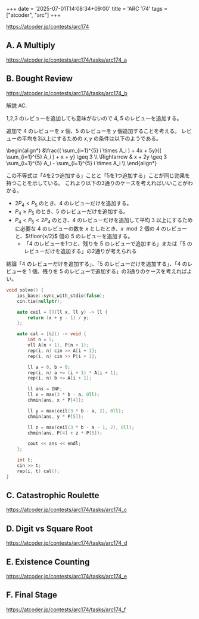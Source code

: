 +++
date = '2025-07-01T14:08:34+09:00'
title = 'ARC 174'
tags = ["atcoder", "arc"]
+++

<https://atcoder.jp/contests/arc174>

## A. A Multiply

<https://atcoder.jp/contests/arc174/tasks/arc174_a>

## B. Bought Review

<https://atcoder.jp/contests/arc174/tasks/arc174_b>

解説 AC.

1,2,3 のレビューを追加しても意味がないので 4, 5 のレビューを追加する。

追加で 4 のレビューを $x$ 個、5 のレビューを $y$ 個追加することを考える。
レビューの平均を3以上にするための $x, y$ の条件は以下のようである。

\begin{align*}
    &\frac{( \sum_{i=1}^{5} i \times A_i ) + 4x + 5y}{( \sum_{i=1}^{5} A_i ) + x + y} \geq 3 \\\\
    \Rightarrow & x + 2y \geq 3 \sum_{i=1}^{5} A_i - \sum_{i=1}^{5} i \times A_i \\\\
\end{align*}

この不等式は「4を2つ追加する」ことと「5を1つ追加する」ことが同じ効果を持つことを示している。
これより以下の3通りのケースを考えればいいことがわかる。

- $2P_4 < P_5$ のとき、4 のレビューだけを追加する。
- $P_4 \geq P_5$ のとき、5 のレビューだけを追加する。
- $P_4 < P_5 < 2P_4$ のとき、4 のレビューだけを追加して平均 3 以上にするために必要な 4 のレビューの数を $x$ としたとき、$x \mod 2$ 個の 4 のレビューと、$\floor{x/2}$ 個の 5 のレビューを追加する。
  - 「4 のレビューを1つと、残りを 5 のレビューで追加する」または「5 のレビューだけを追加する」の2通りが考えられる

結論「4 のレビューだけを追加する」、「5 のレビューだけを追加する」、「4 のレビューを 1 個、残りを 5 のレビューで追加する」の3通りのケースを考えればよい。

```cpp
void solve() {
    ios_base::sync_with_stdio(false);
    cin.tie(nullptr);

    auto ceil = [](ll x, ll y) -> ll {
        return (x + y - 1) / y;
    };

    auto cal = [&]() -> void {
        int n = 5;
        vll A(n + 1), P(n + 1);
        rep(i, n) cin >> A[i + 1];
        rep(i, n) cin >> P[i + 1];

        ll a = 0, b = 0;
        rep(i, n) a += (i + 1) * A[i + 1];
        rep(i, n) b += A[i + 1];

        ll ans = INF;
        ll x = max(3 * b - a, 0ll);
        chmin(ans, x * P[4]);

        ll y = max(ceil(3 * b - a, 2), 0ll);
        chmin(ans, y * P[5]);

        ll z = max(ceil(3 * b - a - 1, 2), 0ll);
        chmin(ans, P[4] + z * P[5]);

        cout << ans << endl;
    };

    int t;
    cin >> t;
    rep(i, t) cal();
}
```

## C. Catastrophic Roulette

<https://atcoder.jp/contests/arc174/tasks/arc174_c>

## D. Digit vs Square Root

<https://atcoder.jp/contests/arc174/tasks/arc174_d>

## E. Existence Counting

<https://atcoder.jp/contests/arc174/tasks/arc174_e>

## F. Final Stage

<https://atcoder.jp/contests/arc174/tasks/arc174_f>
